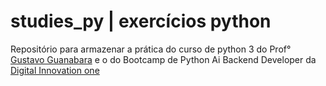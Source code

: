 # studies_py | exercícios python
 Repositório para armazenar a prática do curso de python 3 do Prof° [Gustavo Guanabara](https://github.com/gustavoguanabara) e o do Bootcamp de Python Ai Backend Developer da [Digital Innovation one](https://www.dio.me/)
